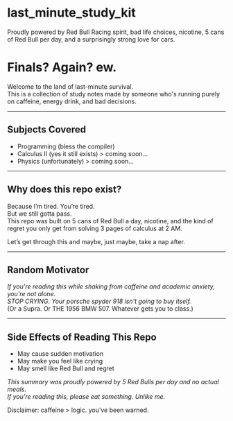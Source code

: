 # last_minute_study_kit
Proudly powered by Red Bull Racing spirit,   bad life choices, nicotine, 5 cans of Red Bull per day, and a surprisingly strong love for cars.


# Finals? Again? ew.

Welcome to the land of last-minute survival.  
This is a collection of study notes made by someone who's running purely on caffeine, energy drink, and bad decisions.

---

## Subjects Covered
- Programming (bless the compiler)
- Calculus II (yes it still exists) > coming soon...
- Physics (unfortunately) > coming soon...

---

## Why does this repo exist?

Because I’m tired. You’re tired.  
But we still gotta pass.  
This repo was built on 5 cans of Red Bull a day, nicotine, and the kind of regret you only get from solving 3 pages of calculus at 2 AM.

Let’s get through this and maybe, just maybe, take a nap after.

---

## Random Motivator

_If you're reading this while shaking from caffeine and academic anxiety, you're not alone._  
_STOP CRYING. Your porsche spyder 918 isn't going to buy itself._  
(Or a Supra. Or THE 1956 BMW 507. Whatever gets you to class.)

---


## Side Effects of Reading This Repo

- May cause sudden motivation  
- May make you feel like crying  
- May smell like Red Bull and regret

_This summary was proudly powered by 5 Red Bulls per day and no actual meals._  
_If you're reading this, please eat something. Unlike me._

Disclaimer: caffeine > logic. you’ve been warned.
